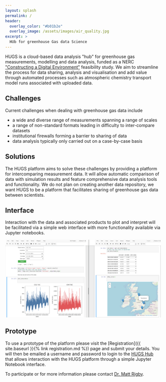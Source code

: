 ```yaml
---
layout: splash
permalink: /
header:
  overlay_color: "#b01b2e"
  overlay_image: /assets/images/air_quality.jpg
excerpt: >
  HUb for greenhouse Gas data Science
---
```

HUGS is a cloud-based data analysis "hub" for greenhouse gas measurements, modelling and data analysis, funded as a NERC ["Constructing a Digital Environment"](https://nerc.ukri.org/innovation/activities/environmentaldata/digitalenv/) feasibility study. We aim to streamline the process for data sharing, analysis and visualisation and add value through automated processes such as atmospheric chemistry transport model runs associated with uploaded data.

## Challenges

Current challenges when dealing with greenhouse gas data include
- a wide and diverse range of measurements spanning a range of scales
- a range of non-standard formats leading in difficulty to inter-compare datasets
- institutional firewalls forming a barrier to sharing of data
- data analysis typically only carried out on a case-by-case basis

## Solutions

The HUGS platform aims to solve these challenges by providing a platform for intercomparing measurement data. It will allow automatic comparison of data with simulation results and feature comprehensive data analysis tools and functionality. We do not plan on creating another data repository, we want HUGS to be a platform that facilitates sharing of greenhouse gas data between scientists.

## Interface

Interaction with the data and associated products to plot and interpret will be facilitated via a simple web interface with more functionality available via Jupyter notebooks.

<img src="/assets/images/HUGS_notebook_interface.jpg" alt="drawing" width="1080"/>

## Prototype

To use a prototype of the platform please visit the [Registration]({{ site.baseurl }}{% link registration.md %}) page and submit your details. You will then be emailed a username and password to login to the [HUGS Hub](https://hub.hugs-cloud.com) that allows interaction with the HUGS platform through a simple
Jupyter Notebook interface.

To participate or for more information please contact [Dr. Matt Rigby](mailto:matt.rigby@bristol.ac.uk).

